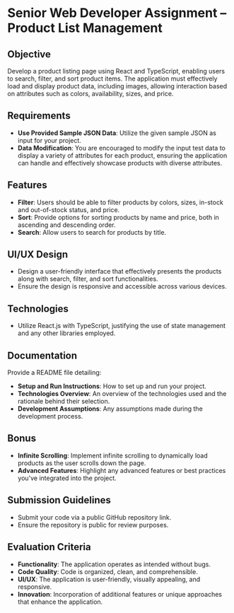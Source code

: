 # Senior Web Developer Assignment – Product List Management

## Objective
Develop a product listing page using React and TypeScript, enabling users to search, filter, and sort product items. The application must effectively load and display product data, including images, allowing interaction based on attributes such as colors, availability, sizes, and price.

## Requirements

- **Use Provided Sample JSON Data**: Utilize the given sample JSON as input for your project.
- **Data Modification**: You are encouraged to modify the input test data to display a variety of attributes for each product, ensuring the application can handle and effectively showcase products with diverse attributes.

## Features

- **Filter**: Users should be able to filter products by colors, sizes, in-stock and out-of-stock status, and price.
- **Sort**: Provide options for sorting products by name and price, both in ascending and descending order.
- **Search**: Allow users to search for products by title.

## UI/UX Design

- Design a user-friendly interface that effectively presents the products along with search, filter, and sort functionalities.
- Ensure the design is responsive and accessible across various devices.

## Technologies

- Utilize React.js with TypeScript, justifying the use of state management and any other libraries employed.

## Documentation

Provide a README file detailing:

- **Setup and Run Instructions**: How to set up and run your project.
- **Technologies Overview**: An overview of the technologies used and the rationale behind their selection.
- **Development Assumptions**: Any assumptions made during the development process.

## Bonus

- **Infinite Scrolling**: Implement infinite scrolling to dynamically load products as the user scrolls down the page.
- **Advanced Features**: Highlight any advanced features or best practices you've integrated into the project.

## Submission Guidelines

- Submit your code via a public GitHub repository link.
- Ensure the repository is public for review purposes.

## Evaluation Criteria

- **Functionality**: The application operates as intended without bugs.
- **Code Quality**: Code is organized, clean, and comprehensible.
- **UI/UX**: The application is user-friendly, visually appealing, and responsive.
- **Innovation**: Incorporation of additional features or unique approaches that enhance the application.

